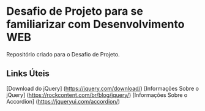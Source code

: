 # Desafio de Projeto para se familiarizar com Desenvolvimento WEB

Repositório criado para o Desafio de Projeto.

## Links Úteis

[Download do jQuery] (https://jquery.com/download/)
[Informações Sobre o jQuery] (https://rockcontent.com/br/blog/jquery/)
[Informações Sobre o Accordion] (https://jqueryui.com/accordion/)
